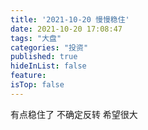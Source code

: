 ```yaml
---
title: '2021-10-20 慢慢稳住'
date: 2021-10-20 17:08:47
tags: "大盘"
categories: "投资"
published: true
hideInList: false
feature: 
isTop: false
---
```

有点稳住了
不确定反转
希望很大
<!-- more -->
